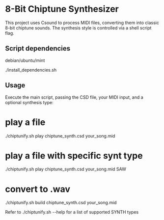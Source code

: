 # 8-Bit Chiptune Synthesizer

This project uses Csound to process MIDI files, converting them into classic 8-bit chiptune sounds. The synthesis style is controlled via a shell script flag.

## Script dependencies

debian/ubuntu/mint

./install_dependencies.sh

## Usage

Execute the main script, passing the CSD file, your MIDI input, and a optional synthesis type:

# play a file
./chiptunify.sh play chiptune_synth.csd your_song.mid

# play a file with specific synt type
./chiptunify.sh play chiptune_synth.csd your_song.mid SAW

# convert to .wav
./chiptunify.sh build chiptune_synth.csd your_song.mid

Refer to ./chiptunify.sh --help for a list of supported SYNTH types
